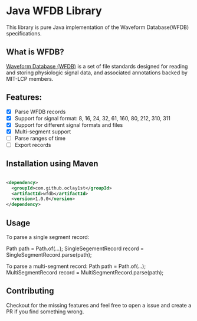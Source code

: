 # Java WFDB Library
This library is pure Java implementation of the Waveform Database(WFDB) specifications.

## What is WFDB?
[Waveform Database (WFDB)](https://wfdb.io) is a set of file standards designed for reading and storing physiologic signal data, and associated annotations backed by MIT-LCP members.

## Features:
- [x] Parse WFDB records
- [x] Support for signal format: 8, 16, 24, 32, 61, 160, 80, 212, 310, 311 
- [x] Support for different signal formats and files
- [x] Multi-segment support
- [ ] Parse ranges of time
- [ ] Export records

## Installation using Maven

```xml

<dependency>
  <groupId>com.github.oclay1st</groupId>
  <artifactId>wfdb</artifactId>
  <version>1.0.0</version>
</dependency>
```

## Usage
To parse a single segment record:

Path path = Path.of(...);
SingleSegementRecord record = SingleSegmentRecord.parse(path);

To parse a multi-segment record:
Path path = Path.of(...);
MultiSegmentRecord record = MultiSegmentRecord.parse(path);

## Contributing
Checkout for the missing features and feel free to open a issue and create a PR if you find something wrong.

